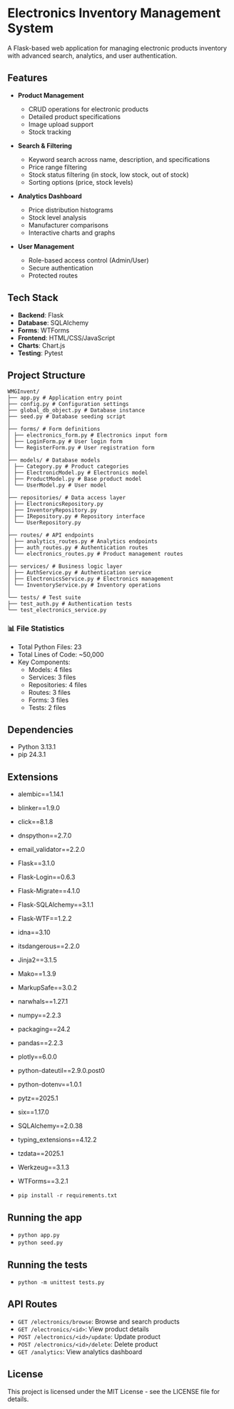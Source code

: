 # Electronics Inventory Management System

A Flask-based web application for managing electronic products inventory with advanced search, analytics, and user authentication.

## Features

- **Product Management**
  - CRUD operations for electronic products
  - Detailed product specifications
  - Image upload support
  - Stock tracking

- **Search & Filtering**
  - Keyword search across name, description, and specifications
  - Price range filtering
  - Stock status filtering (in stock, low stock, out of stock)
  - Sorting options (price, stock levels)

- **Analytics Dashboard**
  - Price distribution histograms
  - Stock level analysis
  - Manufacturer comparisons
  - Interactive charts and graphs

- **User Management**
  - Role-based access control (Admin/User)
  - Secure authentication
  - Protected routes

## Tech Stack

- **Backend**: Flask
- **Database**: SQLAlchemy
- **Forms**: WTForms
- **Frontend**: HTML/CSS/JavaScript
- **Charts**: Chart.js
- **Testing**: Pytest

## Project Structure
```
WMGInvent/
├── app.py # Application entry point
├── config.py # Configuration settings
├── global_db_object.py # Database instance
├── seed.py # Database seeding script
│
├── forms/ # Form definitions
│ ├── electronics_form.py # Electronics input form
│ ├── LoginForm.py # User login form
│ └── RegisterForm.py # User registration form
│
├── models/ # Database models
│ ├── Category.py # Product categories
│ ├── ElectronicModel.py # Electronics model
│ ├── ProductModel.py # Base product model
│ └── UserModel.py # User model
│
├── repositories/ # Data access layer
│ ├── ElectronicsRepository.py
│ ├── InventoryRepository.py
│ ├── IRepository.py # Repository interface
│ └── UserRepository.py
│
├── routes/ # API endpoints
│ ├── analytics_routes.py # Analytics endpoints
│ ├── auth_routes.py # Authentication routes
│ └── electronics_routes.py # Product management routes
│
├── services/ # Business logic layer
│ ├── AuthService.py # Authentication service
│ ├── ElectronicsService.py # Electronics management
│ └── InventoryService.py # Inventory operations
│
└── tests/ # Test suite
├── test_auth.py # Authentication tests
└── test_electronics_service.py
```

### 📊 File Statistics
- Total Python Files: 23
- Total Lines of Code: ~50,000
- Key Components:
  - Models: 4 files
  - Services: 3 files
  - Repositories: 4 files
  - Routes: 3 files
  - Forms: 3 files
  - Tests: 2 files


## Dependencies 
- Python 3.13.1
- pip 24.3.1
## Extensions 
- alembic==1.14.1
- blinker==1.9.0
- click==8.1.8
- dnspython==2.7.0
- email_validator==2.2.0
- Flask==3.1.0
- Flask-Login==0.6.3
- Flask-Migrate==4.1.0
- Flask-SQLAlchemy==3.1.1
- Flask-WTF==1.2.2
- idna==3.10
- itsdangerous==2.2.0
- Jinja2==3.1.5
- Mako==1.3.9
- MarkupSafe==3.0.2
- narwhals==1.27.1
- numpy==2.2.3
- packaging==24.2
- pandas==2.2.3
- plotly==6.0.0
- python-dateutil==2.9.0.post0
- python-dotenv==1.0.1
- pytz==2025.1
- six==1.17.0
- SQLAlchemy==2.0.38
- typing_extensions==4.12.2
- tzdata==2025.1
- Werkzeug==3.1.3
- WTForms==3.2.1

- ```pip install -r requirements.txt```

## Running the app 
- ```python app.py```
- ```python seed.py```

## Running the tests 
- ```python -m unittest tests.py```

## API Routes

- `GET /electronics/browse`: Browse and search products
- `GET /electronics/<id>`: View product details
- `POST /electronics/<id>/update`: Update product
- `POST /electronics/<id>/delete`: Delete product
- `GET /analytics`: View analytics dashboard


## License
This project is licensed under the MIT License - see the LICENSE file for details.

